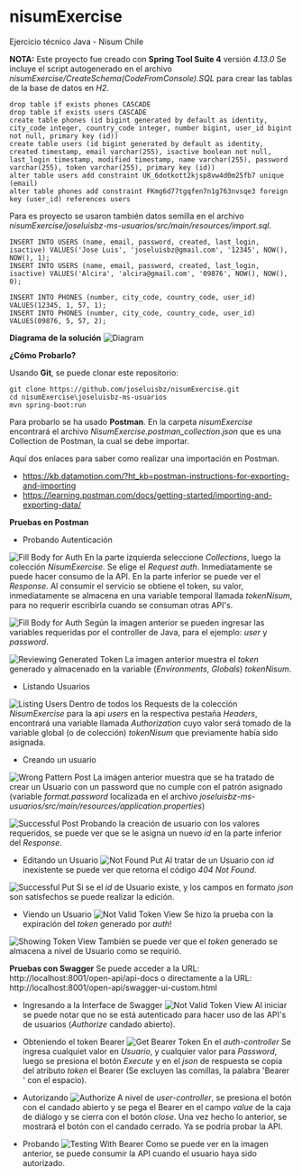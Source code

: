 # nisumExercise
Ejercicio técnico Java - Nisum Chile

**NOTA:**
Este proyecto fue creado con **Spring Tool Suite 4** versión *4.13.0*
Se incluye el script autogenerado en el archivo *nisumExercise/CreateSchema(CodeFromConsole).SQL* para crear las tablas de la base de datos en *H2*.
```
drop table if exists phones CASCADE 
drop table if exists users CASCADE 
create table phones (id bigint generated by default as identity, city_code integer, country_code integer, number bigint, user_id bigint not null, primary key (id))
create table users (id bigint generated by default as identity, created timestamp, email varchar(255), isactive boolean not null, last_login timestamp, modified timestamp, name varchar(255), password varchar(255), token varchar(255), primary key (id))
alter table users add constraint UK_6dotkott2kjsp8vw4d0m25fb7 unique (email)
alter table phones add constraint FKmg6d77tgqfen7n1g763nvsqe3 foreign key (user_id) references users
```
Para es proyecto se usaron también datos semilla en el archivo *nisumExercise/joseluisbz-ms-usuarios/src/main/resources/import.sql*.
```
INSERT INTO USERS (name, email, password, created, last_login, isactive) VALUES('Jose Luis', 'joseluisbz@gmail.com', '12345', NOW(), NOW(), 1);
INSERT INTO USERS (name, email, password, created, last_login, isactive) VALUES('Alcira', 'alcira@gmail.com', '09876', NOW(), NOW(), 0);

INSERT INTO PHONES (number, city_code, country_code, user_id) VALUES(12345, 1, 57, 1);
INSERT INTO PHONES (number, city_code, country_code, user_id) VALUES(09876, 5, 57, 2);
```

**Diagrama de la solución**
![Diagram](./joseluisbz-ms-usuarios.png)

**¿Cómo Probarlo?**

Usando **Git**, se puede clonar este repositorio:
```
git clone https://github.com/joseluisbz/nisumExercise.git
cd nisumExercise\joseluisbz-ms-usuarios
mvn spring-boot:run
```

Para probarlo se ha usado **Postman**.
En la carpeta *nisumExercise* encontrará el archivo *NisumExercise.postman_collection.json* que es una Collection de Postman, la cual se debe importar.

Aquí dos enlaces para saber como realizar una importación en Postman.
- https://kb.datamotion.com/?ht_kb=postman-instructions-for-exporting-and-importing
- https://learning.postman.com/docs/getting-started/importing-and-exporting-data/

**Pruebas en Postman**
* Probando Autenticación

![Fill Body for Auth](./Postman-Images/Auth-Post%20(GetToken).png)
En la parte izquierda seleccione *Collections*, luego la colección *NisumExercise*. Se elige el *Request* *auth*. Inmediatamente se puede hacer consumo de la API. En la parte inferior se puede ver el *Response*. Al consumir el servicio se obtiene el token, su valor, inmediatamente se almacena en una variable temporal llamada *tokenNisum*, para no requerir escribirla cuando se consuman otras API's.

![Fill Body for Auth](./Postman-Images/Auth-Post%20(FillBody).png)
Según la imagen anterior se pueden ingresar las variables requeridas por el controller de Java, para el ejemplo: *user* y *password*.

![Reviewing Generated Token](./Postman-Images/ReviewingGeneratedToken.png)
La imagen anterior muestra el *token* generado y almacenado en la variable (*Environments*, *Globals*) *tokenNisum*.

* Listando Usuarios

![Listing Users](./Postman-Images/ListingUsers_Get.png)
Dentro de todos los Requests de la colección *NisumExercise* para la api *users* en la respectiva pestaña *Headers*, encontrará una variable llamada *Authorization* cuyo valor será tomado de la variable global (o de colección) *tokenNisum* que previamente había sido asignada.

* Creando un usuario

![Wrong Pattern Post](./Postman-Images/WrongPattern_Post.png)
La imágen anterior muestra que se ha tratado de crear un Usuario con un password que no cumple con el patrón asignado (variable *format.password* localizada en el archivo *joseluisbz-ms-usuarios/src/main/resources/application.properties*)

![Successful Post](./Postman-Images/Successful_Post.png)
Probando la creación de usuario con los valores requeridos, se puede ver que se le asigna un nuevo *id* en la parte inferior del *Response*.

* Editando un Usuario
![Not Found Put](./Postman-Images/NotFound_Put.png)
Al tratar de un Usuario con *id* inexistente se puede ver que retorna el código *404 Not Found*.

![Successful Put](./Postman-Images/Successful_Put.png)
Si se el *id* de Usuario existe, y los campos en formato *json* son satisfechos se puede realizar la edición.

* Viendo un Usuario
![Not Valid Token View](./Postman-Images/NotValidToken_View.png)
Se hizo la prueba con la expiración del *token* generado por *auth*!

![Showing Token View](./Postman-Images/ShowingToken_View.png)
También se puede ver que el *token* generado se almacena a nivel de Usuario como se requirió.

**Pruebas con Swagger**
Se puede acceder a la URL: http://localhost:8001/open-api/api-docs o directamente a la URL: http://localhost:8001/open-api/swagger-ui-custom.html

* Ingresando a la Interface de Swagger
![Not Valid Token View](./Swagger-Images/FirstPage.png)
Al iniciar se puede notar que no se está autenticado para hacer uso de las API's de usuarios (*Authorize* candado abierto).

* Obteniendo el token Bearer
![Get Bearer Token](./Swagger-Images/GetBearer.png)
En el *auth-controller* Se ingresa cualquiet valor en *Usuario*, y cualquier valor para *Password*, luego se presiona el botón *Execute* y en el *json* de respuesta se copia del atributo *token* el Bearer (Se excluyen las comillas, la palabra 'Bearer ' con el espacio).

* Autorizando
![Authorize](./Swagger-Images/PastingBearer.png)
A  nivel de *user-controller*, se presiona el botón con el candado abierto y se pega el Bearer en el campo *value* de la caja de diálogo y se cierra con el botón *close*.
Una vez hecho lo anterior, se mostrará el botón con el candado cerrado. Ya se podría probar la API.

* Probando
![Testing With Bearer](./Swagger-Images/TestingWithBearer.png)
Como se puede ver en la imagen anterior, se puede consumir la API cuando el usuario haya sido autorizado.

